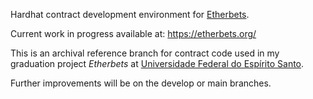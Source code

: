 Hardhat contract development environment for [Etherbets](https://github.com/izcoser/etherbets).

Current work in progress available at: https://etherbets.org/

This is an archival reference branch for contract code used in my graduation project <em>Etherbets</em> at [Universidade Federal do Espírito Santo](https://ufes.br).

Further improvements will be on the develop or main branches.
